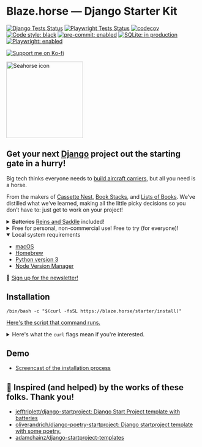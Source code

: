 # Blaze.horse — Django Starter Kit

[![Django Tests Status](https://github.com/piepworks/blaze-starter/actions/workflows/blaze-django.yml/badge.svg)](https://github.com/piepworks/blaze-starter/actions/workflows/blaze-django.yml)
[![Playwright Tests Status](https://github.com/piepworks/blaze-starter/actions/workflows/blaze-playwright.yml/badge.svg)](https://github.com/piepworks/blaze-starter/actions/workflows/blaze-playwright.yml)
[![codecov](https://codecov.io/gh/piepworks/blaze-starter/branch/main/graph/badge.svg?token=5V3K1650SC)](https://codecov.io/gh/piepworks/blaze-starter)
[![Code style: black](https://img.shields.io/badge/code%20style-black-000000.svg)](https://github.com/psf/black)
[![pre-commit: enabled](https://img.shields.io/badge/pre--commit-enabled-brightgreen?logo=pre-commit&logoColor=white)](https://github.com/pre-commit/pre-commit)
[![SQLite: in production](https://img.shields.io/badge/SQLite-in_production-blue?logo=sqlite&logoColor=green)](https://litestream.io)
[![Playwright: enabled](https://img.shields.io/badge/Playwright-enabled-brightgreen?logo=playwright)](https://playwright.dev)

[![Support me on Ko-fi](https://ko-fi.com/img/githubbutton_sm.svg)](https://ko-fi.com/piepworks)

<img src="https://blaze.horse/icons/seahorse.svg" alt="Seahorse icon" width="200" height="200">

## Get your next [Django](https://www.djangoproject.com/start/overview/) project out the starting gate in a hurry!

Big tech thinks everyone needs to [build aircraft carriers](https://youtu.be/KrPsyr8Ig6M?t=841), but all you need is a horse.

From the makers of [Cassette Nest](https://cassettenest.com), [Book Stacks](https://bookstacks.app), and [Lists of Books](https://listsofbooks.com). We’ve distilled what we’ve learned, making all the little picky decisions so you don’t have to: just get to work on your project!

<details>
  <summary><del>Batteries</del> <u>Reins and Saddle</u> included!</summary>
  <ul>
    <li>🐍 Uses Django’s built-in <a href="https://docs.djangoproject.com/en/stable/ref/django-admin/#cmdoption-startapp-template">django-admin --template option</a>.</li>
    <li>
      🫥 Sets up a custom User model.
      <ul>
        <li><a href="https://docs.djangoproject.com/en/stable/topics/auth/customizing/#using-a-custom-user-model-when-starting-a-project">“If you’re starting a new project, it’s highly recommended to set up a custom user model, even if the default User model is sufficient for you.”</a></li>
        <li>Email addresses are the usernames: the most sensible default!</li>
      </ul>
    </li>
    <li>🎁 <a href="https://pypi.org/project/pip-tools/">pip-tools</a> for easy dependency management.</li>
    <li>📐 <a href="https://pre-commit.com">pre-commit</a> to keep your code clean and working properly.</li>
    <li>🧪 <a href="https://pytest-django.readthedocs.io/en/latest/">pytest</a> for fast, easy-to-write tests.</li>
    <li>🎭 <a href="https://playwright.dev">Playwright</a> for robust browser testing, including visual regression tests!
    <li>🔷 <a href="https://litestream.io/">Litestream</a> for effortless SQLite support in “serverless” environments</li>
    <li>🫀 Sets you up to build <a href="https://developer.mozilla.org/en-US/docs/Glossary/Progressive_Enhancement">progressively-enhanced</a>, accessible websites and applications.</li>
  </ul>
</details>

<details>
  <summary>Free for personal, non-commercial use! Free to try (for everyone)!</summary>
  <p>100% free for all personal, non-commercial use! Start a new website without one of those over-hyped static site generators! <i>You deserve tried and true, old school dynamic content!</i></p>
  <p>Only pay when you’re ready to launch your project! We want to make sure you get exactly what you need before money changes hands.</p>
  <p>At just <a href="https://hub.piep.works">$100 USD</a> (per-site, one time!) for a license, it’s a fantastic investment to jumpstart a new project!</p>
</details>

<details open>
  <summary>Local system requirements</summary>
  <ul>
    <li><a href="https://www.apple.com/macos/">macOS</a></li>
    <li><a href="https://brew.sh">Homebrew</a></li>
    <li><a href="https://www.python.org/downloads/">Python version 3</a></li>
    <li><a href="https://github.com/nvm-sh/nvm">Node Version Manager</a></li>
  </ul>
</details>

💌 [Sign up for the newsletter!](https://buttondown.email/blaze.horse/)

## Installation

```shell
/bin/bash -c "$(curl -fsSL https://blaze.horse/starter/install)"
```

[Here's the script that command runs.](https://github.com/piepworks/blaze-starter/blob/main/dev/setup.sh)

<details>
  <summary>Here's what the <code>curl</code> flags mean if you're interested.</summary>
  <ul>
    <li><code>-f</code> = "Fail fast with no output at all on server errors."</li>
    <li><code>-s</code> = "Silent or quiet mode."</li>
    <li><code>-S</code> = "When used with -s, --silent, it makes curl show an error message if it fails."</li>
    <li><code>-L</code> = "If the server reports that the requested page has moved to a different location (indicated with a Location: header and a 3XX response code), this option will make curl redo the request on the new place."</li>
  </ul>
</details>

## Demo

- [Screencast of the installation process](https://asciinema.org/a/591894)

## 🤩 Inspired (and helped) by the works of these folks. Thank you!

- [jefftriplett/django-startproject: Django Start Project template with batteries](https://github.com/jefftriplett/django-startproject)
- [oliverandrich/django-poetry-startproject: Django startproject template with some poetry.](https://github.com/oliverandrich/django-poetry-startproject)
- [adamchainz/django-startproject-templates](https://github.com/adamchainz/django-startproject-templates)
